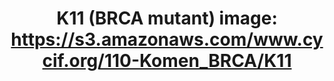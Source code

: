 ---
title: "K11 (BRCA mutant)
image: https://s3.amazonaws.com/www.cycif.org/110-Komen_BRCA/K11"
layout: minerva-1-5 
exhibit: config-110-Komen_BRCA/K11
---
